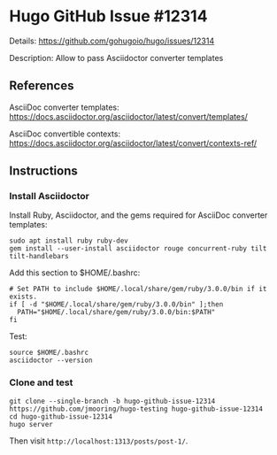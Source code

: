 # Hugo GitHub Issue #12314

Details: <https://github.com/gohugoio/hugo/issues/12314>

Description: Allow to pass Asciidoctor converter templates

## References

AsciiDoc converter templates:\
<https://docs.asciidoctor.org/asciidoctor/latest/convert/templates/>

AsciiDoc convertible contexts:\
<https://docs.asciidoctor.org/asciidoctor/latest/convert/contexts-ref/>

## Instructions

### Install Asciidoctor

Install Ruby, Asciidoctor, and the gems required for AsciiDoc converter templates:

```text
sudo apt install ruby ruby-dev
gem install --user-install asciidoctor rouge concurrent-ruby tilt tilt-handlebars
```

Add this section to $HOME/.bashrc:

```text
# Set PATH to include $HOME/.local/share/gem/ruby/3.0.0/bin if it exists.
if [ -d "$HOME/.local/share/gem/ruby/3.0.0/bin" ];then
  PATH="$HOME/.local/share/gem/ruby/3.0.0/bin:$PATH"
fi
```

Test:

```text
source $HOME/.bashrc
asciidoctor --version
```

### Clone and test

```text
git clone --single-branch -b hugo-github-issue-12314 https://github.com/jmooring/hugo-testing hugo-github-issue-12314
cd hugo-github-issue-12314
hugo server
```

Then visit `http://localhost:1313/posts/post-1/`.

